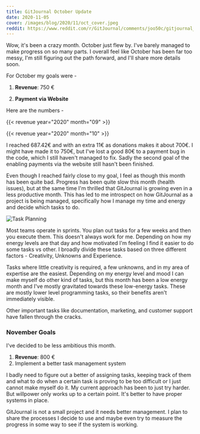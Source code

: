 ```yaml
---
title: GitJournal October Update
date: 2020-11-05
cover: /images/blog/2020/11/oct_cover.jpeg
reddit: https://www.reddit.com/r/GitJournal/comments/joo50c/gitjournal_october_update/
---
```


Wow, it's been a crazy month. October just flew by. I've barely managed to make progress on so many parts. I overall feel like October has been far too messy, I'm still figuring out the path forward, and I'll share more details soon.

For October my goals were -

1. **Revenue**: 750 €

2. **Payment via Website**

Here are the numbers -

{{< revenue year="2020" month="09" >}}

{{< revenue year="2020" month="10" >}}

I reached 687.42€ and with an extra 11€ as donations makes it about 700€. I might have made it to 750€, but I've lost a good 80€ to a payment bug in the code, which I still haven't managed to fix. Sadly the second goal of the enabling payments via the website still hasn't been finished.

Even though I reached fairly close to my goal, I feel as though this month has been quite bad. Progress has been quite slow this month (health issues), but at the same time I'm thrilled that GitJournal is growing even in a less productive month. This has led to me introspect on how GitJournal as a project is being managed, specifically how I manage my time and energy and decide which tasks to do.

![Task Planning](/images/blog/2020/11/oct_cover.jpeg)

Most teams operate in sprints. You plan out tasks for a few weeks and then you execute them. This doesn't always work for me. Depending on how my energy levels are that day and how motivated I'm feeling I find it easier to do some tasks vs other. I broadly divide these tasks based on three different factors - Creativity, Unknowns and Experience.

Tasks where little creativity is required, a few unknowns, and in my area of expertise are the easiest. Depending on my energy level and mood I can make myself do other kind of tasks, but this month has been a low energy month and I've mostly gravitated towards these low-energy tasks. These are mostly lower level programming tasks, so their benefits aren't immediately visible.

Other important tasks like documentation, marketing, and customer support have fallen through the cracks.

### November Goals

I've decided to be less ambitious this month.

1. **Revenue**: 800 €
2. Implement a better task management system

I badly need to figure out a better of assigning tasks, keeping track of them and what to do when a certain task is proving to be too difficult or I just cannot make myself do it. My current approach has been to just try harder. But willpower only works up to a certain point. It's better to have proper systems in place.

GitJournal is not a small project and it needs better management. I plan to share the processes I decide to use and maybe even try to measure the progress in some way to see if the system is working.
